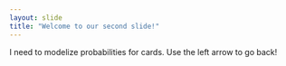 ```yaml
---
layout: slide
title: "Welcome to our second slide!"
---
```

I need to modelize probabilities for cards.
Use the left arrow to go back!
